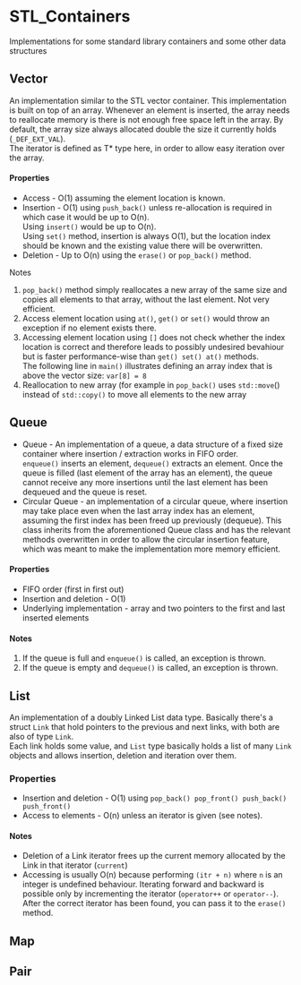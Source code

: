 # STL_Containers

Implementations for some standard library containers and some other data structures


## Vector

An implementation similar to the STL vector container. This implementation is built on top of an array. Whenever an element is inserted, the array needs to reallocate memory is there is not enough free space left in the array. By default, the array size always allocated double the size it currently holds (`_DEF_EXT_VAL`).  <br>The iterator is defined as T* type here, in order to allow easy iteration over the array. </br>

#### Properties
* Access - O(1) assuming the element location is known.
* Insertion - O(1) using `push_back()` unless re-allocation is required in which case it would be up to O(n). <br> Using `insert()` would be up to O(n).</br>  Using `set()` method, insertion is always O(1), but the location index should be known and the existing value there will be overwritten.
* Deletion - Up to O(n) using the `erase()` or `pop_back()` method. 

Notes
1. `pop_back()` method simply reallocates a new array of the same size and copies all elements to that array, without the last element. Not very efficient.
2. Access element location using `at()`, `get()` or `set()` would throw an exception if no element exists there.
3. Accessing element location using `[]` does not check whether the index location is correct and therefore leads to possibly undesired bevahiour but is faster performance-wise than `get() set() at()` methods.  <br>The following line in `main()` illustrates defining an array index that is above the vector size: `var[8] = 8` </br>
4. Reallocation to new array (for example in `pop_back()` uses `std::move`() instead of `std::copy()` to move all elements to the new array

## Queue
* Queue - An implementation of a queue, a data structure of a fixed size container where insertion / extraction works in FIFO order.  <br>`enqueue()` inserts an element, `dequeue()` extracts an element. Once the queue is filled (last element of the array has an element), the queue cannot receive any more insertions until the last element has been dequeued and the queue is reset.  </br>
* Circular Queue - an implementation of a circular queue, where insertion may take place even when the last array index has an element, assuming the first index has been freed up previously (dequeue). This class inherits from the aforementioned Queue class and has the relevant methods overwritten in order to allow the circular insertion feature, which was meant to make the implementation more memory efficient.

#### Properties

* FIFO order (first in first out)
* Insertion and deletion - O(1)
* Underlying implementation - array and two pointers to the first and last inserted elements

#### Notes
1. If the queue is full and `enqueue()` is called, an exception is thrown.
2. If the queue is empty and `dequeue()` is called, an exception is thrown.

## List

An implementation of a doubly Linked List data type. Basically there's a struct `Link` that hold pointers to the previous and next links, with both are also of type `Link`. 
<br>Each link holds some value, and `List` type basically holds a list of many `Link` objects and allows insertion, deletion and iteration over them.</br>

### Properties
* Insertion and deletion - O(1) using `pop_back() pop_front() push_back() push_front()`
* Access to elements - O(n) unless an iterator is given (see notes).

#### Notes
* Deletion of a Link iterator frees up the current memory allocated by the Link in that iterator (`current`)
* Accessing is usually O(n) because performing `(itr + n)` where `n` is an integer is undefined behaviour. Iterating forward and backward is possible only by incrementing the iterator (`operator++` or `operator--`). <br> After the correct iterator has been found, you can pass it to the `erase()` method. </br>

## Map

## Pair
